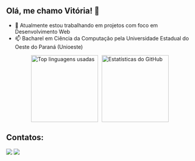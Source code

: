 ## Olá, me chamo Vitória! 👋

- 🔭 Atualmente estou trabalhando em projetos com foco em Desenvolvimento Web
- 📫 Bacharel em Ciência da Computação pela Universidade Estadual do Oeste do Paraná (Unioeste)

<div style="display: flex; flex-wrap: wrap; justify-content: center; gap: 10px;">
  <a href="https://github.com/vitoriameloo0" target="_blank">
    <img 
      loading="lazy" 
      src="https://github-readme-stats.vercel.app/api/top-langs/?username=vitoriameloo0&layout=compact&langs_count=7&theme=dracula" 
      alt="Top linguagens usadas" 
      style="height: 180px;"
    />
  </a>
  
  <a href="https://github.com/vitoriameloo0" target="_blank">
    <img 
      loading="lazy" 
      src="https://github-readme-stats.vercel.app/api?username=vitoriameloo0&show_icons=true&theme=dracula&include_all_commits=true&count_private=true" 
      alt="Estatísticas do GitHub" 
      style="height: 180px;"
    />
  </a>
</div>



## Contatos:
<div>
<a href = "mailto:vitoriamelo1032@gmail.com"><img loading="lazy" src="https://img.shields.io/badge/Gmail-D14836?style=for-the-badge&logo=gmail&logoColor=white" target="_blank"></a>
<a href="https://www.linkedin.com/in/vitoriacmelo/" target="_blank"><img loading="lazy" src="https://img.shields.io/badge/-LinkedIn-%230077B5?style=for-the-badge&logo=linkedin&logoColor=white" target="_blank"></a>   
</div>
